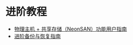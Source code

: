 ---
---

# 进阶教程

- [物理主机 + 共享存储（NeonSAN）功能用户指南](NeonSAN_phy.html)
- [进阶备份与恢复指南](advanced_backup.html)
